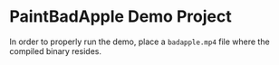 # PaintBadApple Demo Project
In order to properly run the demo, place a `badapple.mp4` file where the compiled binary resides.
